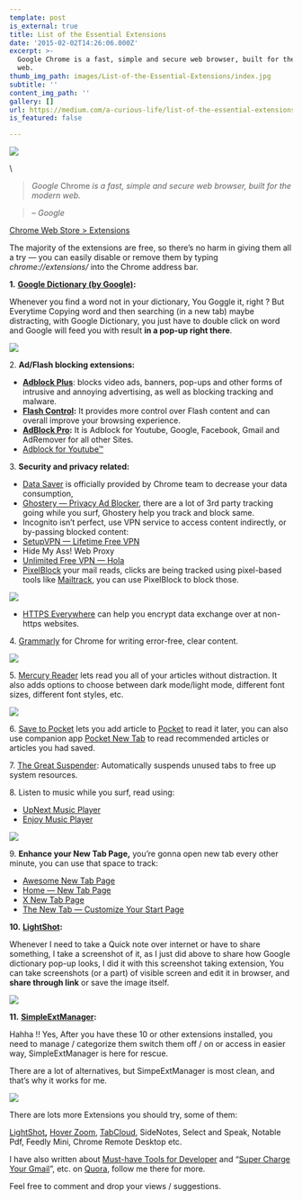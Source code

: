 ```yaml
---
template: post
is_external: true
title: List of the Essential Extensions
date: '2015-02-02T14:26:06.000Z'
excerpt: >-
  Google Chrome is a fast, simple and secure web browser, built for the modern
  web.
thumb_img_path: images/List-of-the-Essential-Extensions/index.jpg
subtitle: ''
content_img_path: ''
gallery: []
url: https://medium.com/a-curious-life/list-of-the-essential-extensions-8e4a48c3b561
is_featured: false

---
```

![](/images/List-of-the-Essential-Extensions/index.jpg)

<figcaption>\</figcaption>

> *Google* Chrome *is a fast, simple and secure web browser, built for the modern web.*

> *– Google*

[Chrome Web Store > Extensions](https://chrome.google.com/webstore/category/extensions)

The majority of the extensions are free, so there’s no harm in giving them all a try — you can easily disable or remove them by typing *chrome://extensions/* into the Chrome address bar.

**1\.** [**Google Dictionary (by Google)**](https://chrome.google.com/webstore/detail/google-dictionary-by-goog/mgijmajocgfcbeboacabfgobmjgjcoja/related?hl=en)**:**

Whenever you find a word not in your dictionary, You Goggle it, right ? But Everytime Copying word and then searching (in a new tab) maybe distracting, with Google Dictionary, you just have to double click on word and Google will feed you with result **in a pop-up right there**.

![](/images/List-of-the-Essential-Extensions/0*B6CZBA7DDBpH7Ibh..jpg)

2\. **Ad/Flash blocking extensions:**

*   [**Adblock Plus**](https://chrome.google.com/webstore/detail/adblock-plus/cfhdojbkjhnklbpkdaibdccddilifddb): blocks video ads, banners, pop-ups and other forms of intrusive and annoying advertising, as well as blocking tracking and malware.
*   [**Flash Control**](https://chrome.google.com/webstore/detail/flashcontrol/mfidmkgnfgnkihnjeklbekckimkipmoe?hl=en)**:** It provides more control over Flash content and can overall improve your browsing experience.
*   [**AdBlock Pro**](https://chrome.google.com/webstore/detail/adblock-pro/ocifcklkibdehekfnmflempfgjhbedch)**:** It is Adblock for Youtube, Google, Facebook, Gmail and AdRemover for all other Sites.
*   [Adblock for Youtube™](https://chrome.google.com/webstore/detail/adblock-for-youtube/cmedhionkhpnakcndndgjdbohmhepckk)

3\. **Security and privacy related:**

*   [Data Saver](https://chrome.google.com/webstore/detail/data-saver/pfmgfdlgomnbgkofeojodiodmgpgmkac) is officially provided by Chrome team to decrease your data consumption,
*   [Ghostery — Privacy Ad Blocker](https://chrome.google.com/webstore/detail/ghostery-%E2%80%93-privacy-ad-blo/mlomiejdfkolichcflejclcbmpeaniij), there are a lot of 3rd party tracking going while you surf, Ghostery help you track and block same.
*   Incognito isn’t perfect, use VPN service to access content indirectly, or by-passing blocked content:
*   [SetupVPN — Lifetime Free VPN](https://chrome.google.com/webstore/detail/setupvpn-lifetime-free-vp/oofgbpoabipfcfjapgnbbjjaenockbdp)
*   Hide My Ass! Web Proxy
*   [Unlimited Free VPN — Hola](https://chrome.google.com/webstore/detail/unlimited-free-vpn-hola/gkojfkhlekighikafcpjkiklfbnlmeio)
*   [PixelBlock](https://chrome.google.com/webstore/detail/pixelblock/jmpmfcjnflbcoidlgapblgpgbilinlem) your mail reads, clicks are being tracked using pixel-based tools like [Mailtrack](https://chrome.google.com/webstore/detail/email-tracking-for-gmail/ndnaehgpjlnokgebbaldlmgkapkpjkkb), you can use PixelBlock to block those.

![](/images/List-of-the-Essential-Extensions/0*3NYPhcY6ipMwmm-u..jpg)

*   [HTTPS Everywhere](https://chrome.google.com/webstore/detail/https-everywhere/gcbommkclmclpchllfjekcdonpmejbdp) can help you encrypt data exchange over at non-https websites.

4\. [Grammarly](https://chrome.google.com/webstore/detail/grammarly-for-chrome/kbfnbcaeplbcioakkpcpgfkobkghlhen?hl=en) for Chrome for writing error-free, clear content.

![](/images/List-of-the-Essential-Extensions/0*IHJUjQdZq0QaQ5uk..jpg)

5\. [Mercury Reader](https://chrome.google.com/webstore/detail/mercury-reader/oknpjjbmpnndlpmnhmekjpocelpnlfdi) lets read you all of your articles without distraction. It also adds options to choose between dark mode/light mode, different font sizes, different font styles, etc.

![](/images/List-of-the-Essential-Extensions/0*XeeSmjN9VTqUCqQ8..jpg)

6\. [Save to Pocket](https://chrome.google.com/webstore/detail/save-to-pocket/niloccemoadcdkdjlinkgdfekeahmflj?hl=en) lets you add article to [Pocket](https://getpocket.com/a/queue/) to read it later, you can also use companion app [Pocket New Tab](https://chrome.google.com/webstore/detail/pocket-new-tab/mlnnopicjonfamklpcdfnbcomdlopmof) to read recommended articles or articles you had saved.

7\. [The Great Suspender](https://chrome.google.com/webstore/detail/the-great-suspender/klbibkeccnjlkjkiokjodocebajanakg?hl=en): Automatically suspends unused tabs to free up system resources.

8\. Listen to music while you surf, read using:

*   [UpNext Music Player](https://github.com/ptgamr/upnext)
*   [Enjoy Music Player](https://chrome.google.com/webstore/detail/enjoy-music-player/hncfgilfeieogcpghjnnhddghgdjbekl)

![](/images/List-of-the-Essential-Extensions/0*OqbhJEVrxX-0-ufb..jpg)

9\. **Enhance your New Tab Page,** you’re gonna open new tab every other minute, you can use that space to track:

*   [Awesome New Tab Page](https://chrome.google.com/webstore/detail/awesome-new-tab-page/mgmiemnjjchgkmgbeljfocdjjnpjnmcg?hl=en)
*   [Home — New Tab Page](https://chrome.google.com/webstore/detail/home-new-tab-page/ehhkfhegcenpfoanmgfpfhnmdmflkbgk?hl=en)
*   [X New Tab Page](https://chrome.google.com/webstore/detail/x-new-tab-page/cbmbfafhdccfgdgnbkgogehiklmemkoh?hl=en)
*   [The New Tab — Customize Your Start Page](https://chrome.google.com/webstore/detail/the-new-tab-customize-you/ddjdamcnphfdljlojajeoiogkanilahc)

**10\.** [**LightShot**](https://chrome.google.com/webstore/detail/lightshot-screenshot-tool/mbniclmhobmnbdlbpiphghaielnnpgdp?hl=en)**:**

Whenever I need to take a Quick note over internet or have to share something, I take a screenshot of it, as I just did above to share how Google dictionary pop-up looks, I did it with this screenshot taking extension, You can take screenshots (or a part) of visible screen and edit it in browser, and **share through link** or save the image itself.

![](/images/List-of-the-Essential-Extensions/0*PZ740ndOzs_QvkDv..jpg)

**11\.** [**SimpleExtManager**](https://chrome.google.com/webstore/detail/simpleextmanager/kniehgiejgnnpgojkdhhjbgbllnfkfdk?hl=en)**:**

Hahha !! Yes, After you have these 10 or other extensions installed, you need to manage / categorize them switch them off / on or access in easier way, SimpleExtManager is here for rescue.

There are a lot of alternatives, but SimpeExtManager is most clean, and that’s why it works for me.

![](https://cdn-images-1.medium.com/max/800/0*wFgXunBBzvDdCWiA.)

There are lots more Extensions you should try, some of them:

[LightShot](https://chrome.google.com/webstore/detail/lightshot-screenshot-tool/mbniclmhobmnbdlbpiphghaielnnpgdp?hl=en)**,** [Hover Zoom](https://chrome.google.com/webstore/detail/hover-zoom/nonjdcjchghhkdoolnlbekcfllmednbl?hl=en), [TabCloud](https://chrome.google.com/webstore/detail/tabcloud/npecfdijgoblfcgagoijgmgejmcpnhof?hl=en), SideNotes, Select and Speak, Notable Pdf, Feedly Mini, Chrome Remote Desktop etc.

I have also written about [Must-have Tools for Developer](https://medium.com/a-curious-life/extensions-for-front-end-ui-developers-bfcdaf6a240) and “[Super Charge Your Gmail](http://qr.ae/TUTU5h)”, etc. on [Quora](https://www.quora.com/profile/Arpit-Goyal-14), follow me there for more.

Feel free to comment and drop your views / suggestions.
